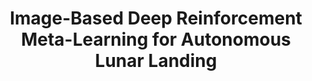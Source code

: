 ---
title: "Image-Based Deep Reinforcement Meta-Learning for Autonomous Lunar Landing"
excerpt_separator: "<!--more-->"
categories:
  - Meta-Reinforcement Learning
tags:
  - RL
  - Landing
  - Computer Vision
published: true
---